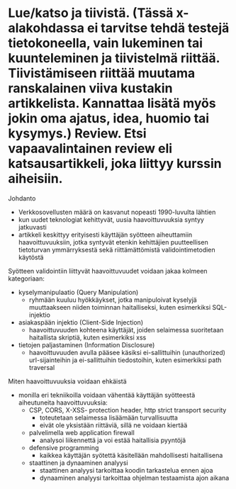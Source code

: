 # Lue/katso ja tiivistä. (Tässä x-alakohdassa ei tarvitse tehdä testejä tietokoneella, vain lukeminen tai kuunteleminen ja tiivistelmä riittää. Tiivistämiseen riittää muutama ranskalainen viiva kustakin artikkelista. Kannattaa lisätä myös jokin oma ajatus, idea, huomio tai kysymys.) Review. Etsi vapaavalintainen review eli katsausartikkeli, joka liittyy kurssin aiheisiin.

Johdanto

- Verkkosovellusten määrä on kasvanut nopeasti 1990-luvulta lähtien
- kun uudet teknologiat kehittyvät, uusia haavoittuvuuksia syntyy jatkuvasti
- artikkeli keskittyy erityisesti käyttäjän syötteen aiheuttamiin haavoittuvuuksiin, jotka syntyvät etenkin kehittäjien puutteellisen tietoturvan ymmärryksestä sekä riittämättömistä validointimetodien käytöstä

Syötteen validointiin liittyvät haavoittuvuudet voidaan jakaa kolmeen kategoriaan:

 - kyselymanipulaatio (Query Manipulation)
   - ryhmään kuuluu hyökkäykset, jotka manipuloivat kyselyjä muuttaakseen niiden toiminnan haitalliseksi, kuten esimerkiksi SQL-injektio
 - asiakaspään injektio (Client-Side Injection)
   - haavoittuvuuden kohteena käyttäjät, joiden selaimessa suoritetaan haitallista skriptiä, kuten esimerkiksi xss
 - tietojen paljastaminen (Information Disclosure)
   - haavoittuvuuden avulla pääsee käsiksi ei-sallittuihin (unauthorized) url-sijainteihin ja ei-sallittuihin tiedostoihin, kuten esimerkiksi path traversal

Miten haavoittuvuuksia voidaan ehkäistä

- monilla eri tekniikoilla voidaan vähentää käyttäjän syötteestä aiheutuneita haavoittuvuuksia:
  - CSP, CORS, X-XSS- protection header, http strict transport security
     - toteutetaan selaimessa lisäämään turvallisuutta
     - eivät ole yksistään riittäviä, sillä ne voidaan kiertää
  - palvelimella web application firewall
    - analysoi liikennettä ja voi estää haitallisia pyyntöjä
  - defensive programming
    - kaikkea käyttäjän syötettä käsitellään mahdollisesti haitallisena
  - staattinen ja dynaaminen analyysi
    - staattinen analyysi tarkoittaa koodin tarkastelua ennen ajoa
    - dynaaminen analyysi tarkoittaa ohjelman testaamista ajon aikana
